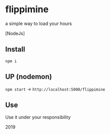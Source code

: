 # flippimine

a simple way to load your hours

[NodeJs]

## Install

`npm i`

## UP (nodemon)

`npm start` -> `http://localhost:5000/flippimine`

## Use
Use it under your responsibility

2019
